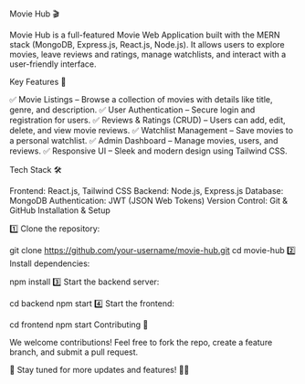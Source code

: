 Movie Hub 🎬

Movie Hub is a full-featured Movie Web Application built with the MERN stack (MongoDB, Express.js, React.js, Node.js). It allows users to explore movies, leave reviews and ratings, manage watchlists, and interact with a user-friendly interface.

Key Features 🚀

✅ Movie Listings – Browse a collection of movies with details like title, genre, and description.
✅ User Authentication – Secure login and registration for users.
✅ Reviews & Ratings (CRUD) – Users can add, edit, delete, and view movie reviews.
✅ Watchlist Management – Save movies to a personal watchlist.
✅ Admin Dashboard – Manage movies, users, and reviews.
✅ Responsive UI – Sleek and modern design using Tailwind CSS.

Tech Stack 🛠

Frontend: React.js, Tailwind CSS
Backend: Node.js, Express.js
Database: MongoDB
Authentication: JWT (JSON Web Tokens)
Version Control: Git & GitHub
Installation & Setup

1️⃣ Clone the repository:

git clone https://github.com/your-username/movie-hub.git
cd movie-hub
2️⃣ Install dependencies:

npm install
3️⃣ Start the backend server:

cd backend
npm start
4️⃣ Start the frontend:

cd frontend
npm start
Contributing 🤝

We welcome contributions! Feel free to fork the repo, create a feature branch, and submit a pull request.

📌 Stay tuned for more updates and features! 🎥✨
